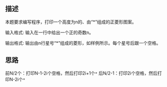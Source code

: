 ## 描述
本题要求编写程序，打印一个高度为n的、由“*”组成的正菱形图案。

输入格式:
输入在一行中给出一个正的奇数n。

输出格式:
输出由n行星号“*”组成的菱形，如样例所示。每个星号后跟一个空格。

## 思路
前N/2个：打印N-1-2i个空格，然后打印2i+1个`*`
后N/2-1：打印2i个空格，然后打印N-2i个`*`


